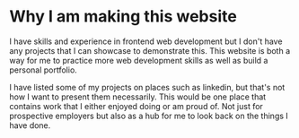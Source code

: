 # Why I am making this website
I have skills and experience in frontend web development but I don't have any projects that I can showcase to demonstrate this. 
This website is both a way for me to practice more web development skills as well as build a personal portfolio.  

I have listed some of my projects on places such as linkedin, but that's not how I want to present them necessarily.
This would be one place that contains work that I either enjoyed doing or am proud of. 
Not just for prospective employers but also as a hub for me to look back on the things I have done.
